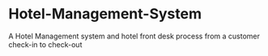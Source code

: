 # Hotel-Management-System
A Hotel Management system and hotel front desk process from a customer check-in to check-out
